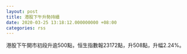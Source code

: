 ```yaml
---
layout: post
title: 港股下午升勢持續
date: 2020-03-25 13:18:12.000000000 +08:00
categories: rss
---
```


港股下午開市初段升逾500點，恒生指數報23172點，升508點，升幅2.24%。
